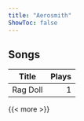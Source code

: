 ```yaml
---
title: "Aerosmith"
ShowToc: false
---
```


## Songs
Title | Plays 
----- | -----: 
Rag Doll | 1

{{< more >}}